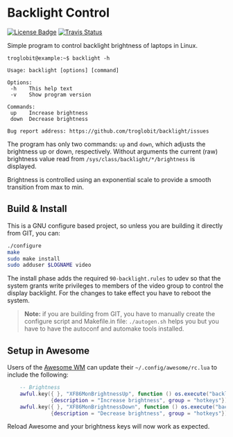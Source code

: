Backlight Control
=================
[![License Badge][]][License] [![Travis Status][]][Travis]

Simple program to control backlight brightness of laptops in Linux.

```
troglobit@example:~$ backlight -h

Usage: backlight [options] [command]

Options:
 -h    This help text
 -v    Show program version

Commands:
 up    Increase brightness
 down  Decrease brightness

Bug report address: https://github.com/troglobit/backlight/issues
```

The program has only two commands: `up` and `down`, which adjusts the
brightness up or down, respectively.  Without arguments the current
(raw) brightness value read from `/sys/class/backlight/*/brightness` is
displayed.

Brightness is controlled using an exponential scale to provide a smooth
transition from max to min.


Build & Install
---------------

This is a GNU configure based project, so unless you are building it
directly from GIT, you can:

```sh
./configure
make
sudo make install
sudo adduser $LOGNAME video
```

The install phase adds the required `90-backlight.rules` to udev so
that the system grants write privileges to members of the video group
to control the display backlight.  For the changes to take effect you
have to reboot the system.

> **Note:** if you are building from GIT, you have to manually create
> the configure script and Makefile.in file: `./autogen.sh` helps you
> but you have to have the autoconf and automake tools installed.


Setup in Awesome
----------------

Users of the [Awesome WM][] can update their `~/.config/awesome/rc.lua`
to include the following:

```lua
    -- Brightness
    awful.key({ }, "XF86MonBrightnessUp", function () os.execute("backlight up") end,
              {description = "Increase brightness", group = "hotkeys"}),
    awful.key({ }, "XF86MonBrightnessDown", function () os.execute("backlight down") end,
              {description = "Decrease brightness", group = "hotkeys"}),
```

Reload Awesome and your brightness keys will now work as expected.

[Awesome WM]:      https://awesomewm.org/
[License]:         https://en.wikipedia.org/wiki/ISC_license
[License Badge]:   https://img.shields.io/badge/License-ISC-blue.svg
[Travis]:          https://travis-ci.org/troglobit/backlight
[Travis Status]:   https://travis-ci.org/troglobit/backlight.png?branch=master

